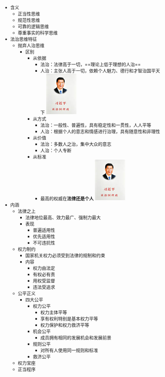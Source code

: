 - 含义
	- 正当性思维
	- 规范性思维
	- 可靠的逻辑思维
	- 尊重事实的科学思维
- 法治思维特征
	- 抛弃人治思维
		- 区别
			- 从依据
				- 法治：法律高于一切，==理论上低于理想的人治==
				- 人治：主张人高于一切，依赖个人魅力、德行和才智治国平天下
				  ![image.png](../assets/image_1630931750785_0.png)
			- 从方式
				- 法治：一般性、普遍性，具有稳定性和一贯性，人人平等
				- 人治：根据个人的意志和情感进行治理，具有随意性和非理性
			- 从价值
				- 法治：多数人之治，集中大众的意志
				- 人治：个人专断
			- 从标准
				- 最高的权威在**法律还是个人**
				  ![image.png](../assets/image_1630931750785_0.png)
- 内涵
	- 法律之上
		- 法律地位最高、效力最广、强制力最大
		- 表现
			- 普遍适用性
			- 优先适用性
			- 不可违抗性
	- 权力制约
		- 国家机关权力必须受到法律的规制和约束
		- 内容
			- 权力由法定
			- 有权必有责
			- 用权受监督
			- 违法受追求
	- 公平正义
		- 四大公平
			- 权力公平
				- 权力主体平等
				- 享有权利特别是基本权力平等
				- 权力保护和权力救济平等
			- 机会公平
				- 成员拥有相同的发展机会和发展前景
			- 规则公平
				- 对所有人使用同一规则和标准
			- 救济公平
	- 权力宝座
	- 正当程序